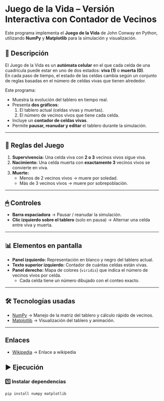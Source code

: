 # Juego de la Vida – Versión Interactiva con Contador de Vecinos

Este programa implementa el **Juego de la Vida** de John Conway en Python, utilizando **NumPy** y **Matplotlib** para la simulación y visualización.

## 📜 Descripción

El Juego de la Vida es un **autómata celular** en el que cada celda de una cuadrícula puede estar en uno de dos estados: **viva (1)** o **muerta (0)**.  
En cada paso de tiempo, el estado de las celdas cambia según un conjunto de reglas basadas en el número de celdas vivas que tienen alrededor.

Este programa:

- Muestra la evolución del tablero en tiempo real.
- Presenta **dos gráficos**:
  1. El tablero actual (celdas vivas y muertas).
  2. El número de vecinos vivos que tiene cada celda.
- Incluye un **contador de celdas vivas**.
- Permite **pausar, reanudar y editar** el tablero durante la simulación.

---

## 📏 Reglas del Juego

1. **Supervivencia:** Una celda viva con **2 o 3** vecinos vivos sigue viva.
2. **Nacimiento:** Una celda muerta con **exactamente 3** vecinos vivos se convierte en viva.
3. **Muerte:**
   - Menos de 2 vecinos vivos → muere por soledad.
   - Más de 3 vecinos vivos → muere por sobrepoblación.

---

## 🖱 Controles

- **Barra espaciadora** → Pausar / reanudar la simulación.
- **Clic izquierdo sobre el tablero** (solo en pausa) → Alternar una celda entre viva y muerta.

---

## 📊 Elementos en pantalla

- **Panel izquierdo:** Representación en blanco y negro del tablero actual.
- **Texto superior izquierdo:** Contador de cuántas celdas están vivas.
- **Panel derecho:** Mapa de colores (`viridis`) que indica el número de vecinos vivos por celda.
  - Cada celda tiene un número dibujado con el conteo exacto.

---

## 🛠 Tecnologías usadas

- [NumPy](https://numpy.org/) → Manejo de la matriz del tablero y cálculo rápido de vecinos.
- [Matplotlib](https://matplotlib.org/) → Visualización del tablero y animación.

---

## Enlaces

- [Wikipedia](https://es.wikipedia.org/wiki/Juego_de_la_vida) → Enlace a wikipedia

## ▶ Ejecución

### 1️⃣ Instalar dependencias

```bash
pip install numpy matplotlib
